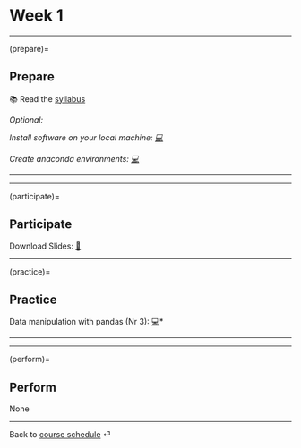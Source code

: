 # Week 1


---

(prepare)=
## Prepare

📚 Read the [syllabus](../docs/course-syllabus.md)

*Optional:* 

*Install software on your local machine: [💻](https://github.com/kirenz/environments/blob/main/programming-toolkit.md)*


*Create anaconda environments: [💻](https://github.com/kirenz/environments/blob/main/README.md)*


---

---


(participate)=
## Participate

Download Slides: [📑](https://drive.google.com/file/d/11jh63a7vX49m9q3a9qJz0L8scmPijLMf/view?usp=sharing)


---

(practice)=
## Practice

Data manipulation with pandas (Nr 3): [💻](../code/3-pandas-intro-short-c.ipynb)*

---

---

(perform)=
## Perform

None



---


Back to [course schedule](../docs/course-schedule.md) ⏎